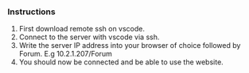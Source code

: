 ### Instructions

1. First download remote ssh on vscode.
2. Connect to the server with vscode via ssh.
3. Write the server IP address into your browser of choice followed by Forum. E.g 10.2.1.207/Forum
4. You should now be connected and be able to use the website.


